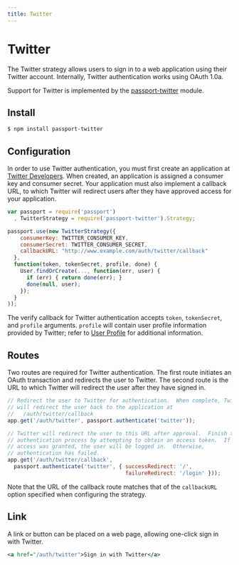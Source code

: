 ```yaml
---
title: Twitter
---
```


# Twitter

The Twitter strategy allows users to sign in to a web application using their
Twitter account.  Internally, Twitter authentication works using OAuth 1.0a.

Support for Twitter is implemented by the [passport-twitter](https://github.com/jaredhanson/passport-twitter)
module.

## Install

```bash
$ npm install passport-twitter
```

## Configuration

In order to use Twitter authentication, you must first create an application at
[Twitter Developers](https://dev.twitter.com/).  When created, an application is
assigned a consumer key and consumer secret.  Your application must also
implement a callback URL, to which Twitter will redirect users after they have
approved access for your application.

```javascript
var passport = require('passport')
  , TwitterStrategy = require('passport-twitter').Strategy;

passport.use(new TwitterStrategy({
    consumerKey: TWITTER_CONSUMER_KEY,
    consumerSecret: TWITTER_CONSUMER_SECRET,
    callbackURL: "http://www.example.com/auth/twitter/callback"
  },
  function(token, tokenSecret, profile, done) {
    User.findOrCreate(..., function(err, user) {
      if (err) { return done(err); }
      done(null, user);
    });
  }
));
```

The verify callback for Twitter authentication accepts `token`, `tokenSecret`,
and `profile` arguments.  `profile` will contain user profile information
provided by Twitter; refer to [User Profile](/guide/profile/) for additional
information.

## Routes

Two routes are required for Twitter authentication.  The first route initiates
an OAuth transaction and redirects the user to Twitter.  The second route is the
URL to which Twitter will redirect the user after they have signed in.

```javascript
// Redirect the user to Twitter for authentication.  When complete, Twitter
// will redirect the user back to the application at
//   /auth/twitter/callback
app.get('/auth/twitter', passport.authenticate('twitter'));

// Twitter will redirect the user to this URL after approval.  Finish the
// authentication process by attempting to obtain an access token.  If
// access was granted, the user will be logged in.  Otherwise,
// authentication has failed.
app.get('/auth/twitter/callback',
  passport.authenticate('twitter', { successRedirect: '/',
                                     failureRedirect: '/login' }));
```

Note that the URL of the callback route matches that of the `callbackURL` option
specified when configuring the strategy.

## Link

A link or button can be placed on a web page, allowing one-click sign in with
Twitter.

```xml
<a href="/auth/twitter">Sign in with Twitter</a>
```
